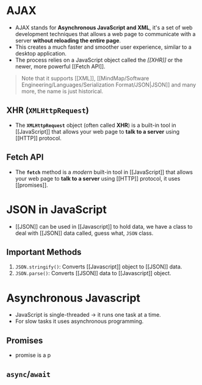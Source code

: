 # AJAX
- AJAX stands for **Asynchronous JavaScript and XML**, it's a set of web development techniques that allows a web page to communicate with a server **without reloading the entire page**.
- This creates a much faster and smoother user experience, similar to a desktop application.
- The process relies on a JavaScript object called the *[[XHR]]* or the newer, more powerful [[Fetch API]].
> Note that it supports [[XML]], [[MindMap/Software Engineering/Languages/Serialization Format/JSON|JSON]] and many more, the name is just historical.
## XHR (`XMLHttpRequest`)
- The **`XMLHttpRequest`** object (often called **XHR**) is a built-in tool in [[JavaScript]] that allows your web page to **talk to a server** using [[HTTP]] protocol.
## Fetch API
- The **`fetch`** method is a *modern* built-in tool in [[JavaScript]] that allows your web page to **talk to a server** using [[HTTP]] protocol, it uses [[promises]].
# JSON in JavaScript
- [[JSON]] can be used in [[Javascript]] to hold data, we have a class to deal with [[JSON]] data called, guess what, `JSON` class.
## Important Methods
1. `JSON.stringify()`: Converts [[Javascript]] object to [[JSON]] data.
2. `JSON.parse()`: Converts [[JSON]] data to [[Javascript]] object.

# Asynchronous Javascript
- JavaScript is single-threaded → it runs one task at a time.
- For slow tasks it uses asynchronous programming.
## Promises
- promise is a p
## `async`/`await`
